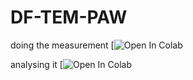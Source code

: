 # DF-TEM-PAW

doing the measurement
[![Open In Colab](https://github.com/BAMresearch/DF-TEM-PAW/raw/main/PAW_precipitate_detection.ipynb)

analysing it
[![Open In Colab](https://github.com/BAMresearch/DF-TEM-PAW/raw/main/analyse_precepitates_data.ipynb)
